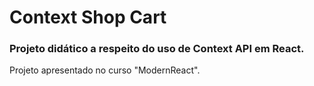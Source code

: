 # Context Shop Cart

### Projeto didático a respeito do uso de Context API em React.

Projeto apresentado no curso "ModernReact".
